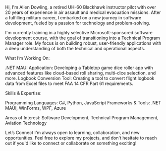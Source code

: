 Hi, I'm Allen Dowling, a retired UH-60 Blackhawk instructor pilot with over 20 years of experience in air assault and medical evacuation missions. After a fulfilling military career, I embarked on a new journey in software development, fueled by a passion for technology and problem-solving.

I'm currently training in a highly selective Microsoft-sponsored software development course, with the goal of transitioning into a Technical Program Manager role. My focus is on building robust, user-friendly applications with a deep understanding of both the technical and operational aspects.

What I’m Working On:

.NET MAUI Application: Developing a Tabletop game dice roller app with advanced features like cloud-based roll sharing, multi-dice selection, and more.
Logbook Conversion Tool: Creating a tool to convert flight logbook data from Excel files to meet FAA 14 CFR Part 61 requirements.

Skills & Expertise:

Programming Languages: C#, Python, JavaScript
Frameworks & Tools: .NET MAUI, WinForms, WPF, Azure

Areas of Interest: 
Software Development, Technical Program Management, Aviation Technology

Let’s Connect
I'm always open to learning, collaboration, and new opportunities. Feel free to explore my projects, and don't hesitate to reach out if you'd like to connect or collaborate on something exciting!




<!---
allendowling/allendowling is a ✨ special ✨ repository because its `README.md` (this file) appears on your GitHub profile.
You can click the Preview link to take a look at your changes.
--->
